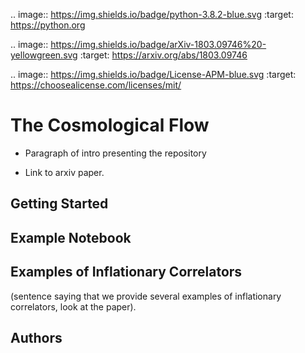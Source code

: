 .. image:: https://img.shields.io/badge/python-3.8.2-blue.svg
    :target: https://python.org

.. image:: https://img.shields.io/badge/arXiv-1803.09746%20-yellowgreen.svg
    :target: https://arxiv.org/abs/1803.09746
    
.. image:: https://img.shields.io/badge/License-APM-blue.svg
    :target: https://choosealicense.com/licenses/mit/

# The Cosmological Flow

* Paragraph of intro presenting the repository

* Link to arxiv paper.

## Getting Started

## Example Notebook

## Examples of Inflationary Correlators

(sentence saying that we provide several examples of inflationary correlators, look at the paper).

### 

## Authors

